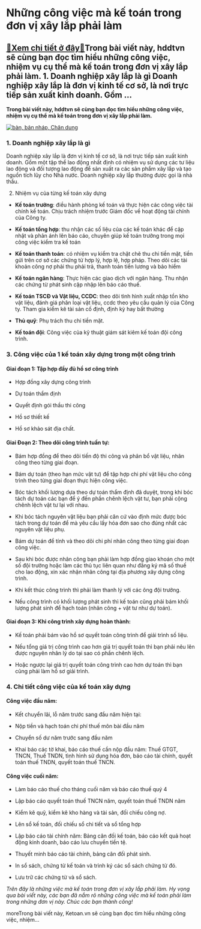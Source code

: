 Những công việc mà kế toán trong đơn vị xây lắp phải làm
========================================================

[:gift:Xem chi tiết ở đây:gift:](https://hddtvn.com/nhung-cong-viec-ma-ke-toan-trong-don-vi-xay-lap-phai-lam/)Trong bài viết này, hddtvn sẽ cùng bạn đọc tìm hiểu những công việc, nhiệm vụ cụ thể mà kế toán trong đơn vị xây lắp phải làm. 1. Doanh nghiệp xây lắp là gì Doanh nghiệp xây lắp là đơn vị kinh tế cơ sở, là nơi trực tiếp sản xuất kinh doanh. Gồm …
------------------------------------------------------------------------------------------------------------------------------------------------------------------------------------------------------------------------------------------------------

**Trong bài viết này, hddtvn sẽ cùng bạn đọc tìm hiểu những công việc, nhiệm vụ cụ thể mà kế toán trong đơn vị xây lắp phải làm.**


[![bàn, bản nháp, Chân dung](https://hddtvn.com/wp-content/uploads/2021/01/pexels-photo-3769135-scaled.jpeg)](https://hddtvn.com/wp-content/uploads/2021/01/pexels-photo-3769135-scaled.jpeg)


### 1. Doanh nghiệp xây lắp là gì


Doanh nghiệp xây lắp là đơn vị kinh tế cơ sở, là nơi trực tiếp sản xuất kinh doanh. Gồm một tập thể lao động nhất định có nhiệm vụ sử dụng các tư liệu lao động và đối tượng lao động để sản xuất ra các sản phẩm xây lắp và tạo nguồn tích lũy cho Nhà nước. Doanh nghiệp xây lắp thường được gọi là nhà thầu.


2. Nhiệm vụ của từng kế toán xây dựng




* **Kế toán trưởng**: điều hành phòng kế toán và thực hiện các công việc tài chính kế toán. Chịu trách nhiệm trước Giám đốc về hoạt động tài chính của Công ty.

* **Kế toán tổng hợp**: thu nhận các số liệu của các kế toán khác để cập nhật và phản ánh lên báo cáo, chuyên giúp kế toán trưởng trong mọi công việc kiểm tra kế toán

* **Kế toán thanh toán**: có nhiệm vụ kiểm tra chặt chẽ thu chi tiền mặt, tiền gửi trên cơ sở các chứng từ hợp lý, hợp lệ, hợp pháp. Theo dõi các tài khoản công nợ phải thu phải trả, thanh toán tiền lương và bảo hiểm

* **Kế toán ngân hàng**: Thực hiện các giao dịch với ngân hàng. Thu nhận các chứng từ phát sinh cập nhập lên báo cáo thuế.

* **Kế toán TSCĐ và Vật liệu, CCDC**: theo dõi tình hình xuất nhập tồn kho vật liệu, đánh giá phân loại vật liệu, ccdc theo yêu cầu quản lý của Công ty. Tham gia kiểm kê tài sản cố định, định kỳ hay bất thường

* **Thủ quỹ**: Phụ trách thu chi tiền mặt.

* **Kế toán đội**: Công việc của kỹ thuật giám sát kiêm kế toán đội công trình.



### 3. Công việc của 1 kế toán xây dựng trong một công trình


#### Giai đoạn 1: Tập hợp đầy đủ hồ sơ công trình




* Hợp đồng xây dựng công trình

* Dự toán thẩm định

* Quyết định gói thầu thi công

* Hồ sơ thiết kế

* Hồ sơ khảo sát địa chất.



#### Giai Đoạn 2: Theo dõi công trình tuần tự:




* Bám hợp đồng để theo dõi tiến độ thi công và phân bổ vật liệu, nhân công theo từng giai đoạn.

* Bám dự toán (theo hạn mức vật tư) để tập hợp chi phí vật liệu cho công trình theo từng giai đoạn thực hiện công việc.

* Bóc tách khối lượng dựa theo dự toán thẩm định đã duyệt, trong khi bóc tách dự toán các bạn để ý đến phần chênh lệch vật tư, bạn phải cộng chênh lệch vật tư lại với nhau.

* Khi bóc tách nguyên vật liệu bạn phải căn cứ vào định mức được bóc tách trong dự toán để mà yêu cầu lấy hóa đơn sao cho đúng nhất các nguyên vật liệu phụ.

* Bám dự toán để tính và theo dõi chi phí nhân công theo từng giai đoạn công việc.

* Sau khi bóc được nhân công bạn phải làm hợp đồng giao khoán cho một số đội trưởng hoặc làm các thủ tục liên quan như đăng ký mã số thuế cho lao động, xin xác nhận nhân công tại địa phương xây dựng công trình.

* Khi kết thúc công trình thì phải làm thanh lý với các ông đội trưởng.

* Nếu công trình có khối lượng phát sinh thì kế toán cũng phải bám khối lượng phát sinh để hạch toán (nhân công + vật tư như dự toán).



#### Giai đoạn 3: Khi công trình xây dựng hoàn thành:




* Kế toán phải bám vào hồ sơ quyết toán công trình để giải trình số liệu.

* Nếu tổng giá trị công trình cao hơn giá trị quyết toán thì bạn phải nêu lên được nguyên nhân lý do tại sao có phần chênh lệch.

* Hoặc ngược lại giá trị quyết toán công trình cao hơn dự toán thì bạn cũng phải làm hồ sơ giải trình.



### 4. Chi tiết công việc của kế toán xây dựng


#### Công việc đầu năm:




* Kết chuyển lãi, lỗ năm trước sang đầu năm hiện tại:

* Nộp tiền và hạch toán chi phí thuế môn bài đầu năm

* Chuyển số dư năm trước sang đầu năm

* Khai báo các tờ khai, báo cáo thuế cần nộp đầu năm: Thuế GTGT, TNCN, Thuế TNDN, tình hình sử dụng hóa đơn, báo cáo tài chính, quyết toán thuế TNDN, quyết toán thuế TNCN.



#### Công việc cuối năm:




* Làm báo cáo thuế cho tháng cuối năm và báo cáo thuế quý 4

* Lập báo cáo quyết toán thuế TNCN năm, quyết toán thuế TNDN năm

* Kiểm kê quỹ, kiểm kê kho hàng và tài sản, đối chiếu công nợ.

* Lên sổ kế toán, đối chiếu sổ chi tiết và sổ tổng hợp

* Lập báo cáo tài chính năm: Bảng cân đối kế toán, báo cáo kết quả hoạt động kinh doanh, báo cáo lưu chuyển tiền tệ.

* Thuyết minh báo cáo tài chính, bảng cân đối phát sinh.

* In sổ sách, chứng từ kế toán và trình ký các sổ sách chứng từ đó.

* Lưu trữ các chứng từ và sổ sách.



*Trên đây là những việc mà kế toán trong đơn vị xây lắp phải làm. Hy vọng qua bài viết này, các bạn đã nắm rõ những công việc mà kế toán phải làm trong những đơn vị này. Chúc các bạn thành công!*


moreTrong bài viết này, Ketoan.vn sẽ cùng bạn đọc tìm hiểu những công việc, nhiệm…

